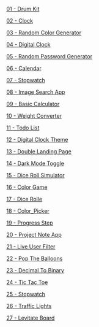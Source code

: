 <a href ="https://github.com/Brelisa/JavaScript-Projects/tree/main/JavaScript%20Projects/01%20-%20Drum%20Kit"> 01 - Drum Kit </a>

<a href = "https://github.com/Brelisa/JavaScript-Projects/tree/main/JavaScript%20Projects/02%20-%20Clock"> 02 - Clock </a>

<a href = "https://github.com/Brelisa/JavaScript-Projects/tree/main/JavaScript%20Projects/03%20-%20Random%20Color%20Generator"> 03 - Random Color Generator </a>

<a href = "https://github.com/Brelisa/JavaScript-Projects/tree/main/JavaScript%20Projects/04%20-%20Digital%20Clock"> 04 - Digital Clock </a>

<a href = "https://github.com/Brelisa/JavaScript-Projects/tree/main/JavaScript%20Projects/05%20-%20Random%20Password%20Generator"> 05 - Random Password Generator </a>

<a href = "https://github.com/Brelisa/JavaScript-Projects/tree/main/JavaScript%20Projects/06%20-%20Calendar"> 06 - Calendar </a>

<a href = "https://github.com/Brelisa/JavaScript-Projects/tree/main/JavaScript%20Projects/07%20-%20Stopwatch"> 07 - Stopwatch </a>

<a href = "https://github.com/Brelisa/JavaScript-Projects/tree/main/JavaScript%20Projects/08%20-%20Image%20Search%20App"> 08 - Image Search App </a>

<a href = "https://github.com/Brelisa/JavaScript-Projects/tree/main/JavaScript%20Projects/09%20-%20Basic%20Calculator"> 09 - Basic Calculator </a>

<a href = "https://github.com/Brelisa/JavaScript-Projects/tree/main/JavaScript%20Projects/10%20-%20Weight%20Converter"> 10 - Weight Converter </a>

<a href = "https://github.com/Brelisa/JavaScript-Projects/tree/main/JavaScript%20Projects/11%20-%20Todo%20List"> 11 - Todo List </a>

<a href = "https://github.com/Brelisa/JavaScript-Projects/tree/main/JavaScript%20Projects/12%20-%20Digital%20Clock%20Theme"> 12 - Digital Clock Theme </a>

<a href = "https://github.com/Brelisa/JavaScript-Projects/tree/main/JavaScript%20Projects/13%20-%20Double%20Landing%20Page"> 13 - Double Landing Page </a>

<a href = "https://github.com/Brelisa/JavaScript-Projects/tree/main/JavaScript%20Projects/14%20-%20Dark%20Mode%20Toggle"> 14 - Dark Mode Toggle </a>

<a href = "https://github.com/Brelisa/JavaScript-Projects/tree/main/JavaScript%20Projects/15%20-%20Dice%20Roll%20Simulator"> 15 - Dice Roll Simulator </a>

<a href = "https://github.com/Brelisa/JavaScript-Projects/tree/main/JavaScript%20Projects/16%20-%20Color%20Game"> 16 - Color Game </a>

<a href = "https://github.com/Brelisa/JavaScript-Projects/tree/main/JavaScript%20Projects/17%20-%20Dice%20Rolle"> 17 - Dice Rolle </a>

<a href = "https://github.com/Brelisa/JavaScript-Projects/tree/main/JavaScript%20Projects/18%20-%20Color%20Picker"> 18 - Color_Picker </a>

<a href = "https://github.com/Brelisa/JavaScript-Projects/tree/main/JavaScript%20Projects/19%20-%20Progress%20Step"> 19 - Progress Step </a>

<a href = "https://github.com/Brelisa/JavaScript-Projects/tree/main/JavaScript%20Projects/20%20-%20Project%20Note%20App"> 20 - Project Note App </a>

<a href = "https://github.com/Brelisa/JavaScript-Projects/tree/main/JavaScript%20Projects/21%20-%20Live%20User%20Filter"> 21 - Live User Filter </a>

<a href = "https://github.com/Brelisa/JavaScript-Projects/tree/main/JavaScript%20Projects/22%20-%20Pop%20The%20Balloons"> 22 - Pop The Balloons </a>

<a href = "https://github.com/Brelisa/JavaScript-Projects/tree/main/JavaScript%20Projects/23%20-%20Decimal%20To%20Binary"> 23 - Decimal To Binary </a>

<a href = "https://github.com/Brelisa/JavaScript-Projects/tree/main/JavaScript%20Projects/24%20-%20Tic%20Tac%20Toe"> 24 - Tic Tac Toe </a>

<a href = "https://github.com/Brelisa/JavaScript-Projects/tree/main/JavaScript%20Projects/25%20-%20Stopwatch"> 25 - Stopwatch </a>

<a href = "https://github.com/Brelisa/JavaScript-Projects/tree/main/JavaScript%20Projects/26%20-%20Traffic%20Lights"> 26 - Traffic Lights </a>

<a href = "https://github.com/Brelisa/JavaScript-Projects/tree/main/JavaScript%20Projects/27%20-%20Levitate%20Board"> 27 - Levitate Board </a>
